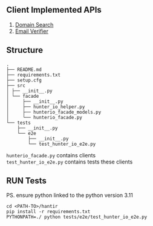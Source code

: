 ## Client Implemented APIs

1. [Domain Search](https://hunter.io/api-documentation/v2#domain-search)
2. [Email Verifier](https://hunter.io/api-documentation/v2#email-verifier)

## Structure

```
.
├── README.md
├── requirements.txt
├── setup.cfg
├── src
│ ├── __init__.py
│ └── facade
│     ├── __init__.py
│     ├── hunter_io_helper.py
│     ├── hunterio_facade_models.py
│     └── hunterio_facade.py
└── tests
    ├── __init__.py
    └── e2e
        ├── __init__.py
        └── test_hunter_io_e2e.py
```

`hunterio_facade.py` contains clients
</br>
`test_hunter_io_e2e.py` contains tests these clients

## RUN Tests

PS. ensure python linked to the python version 3.11

```
cd <PATH-TO>/hantir
pip install -r requirements.txt
PYTHONPATH=./ python tests/e2e/test_hunter_io_e2e.py
```